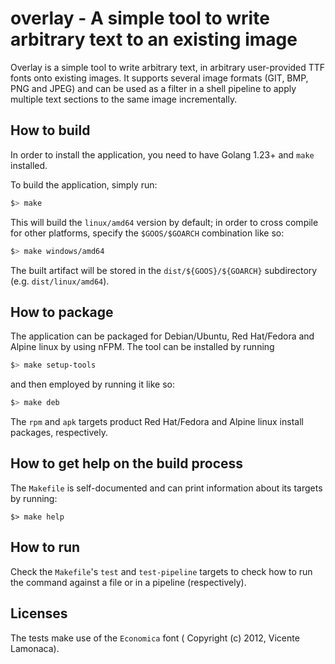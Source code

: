 # overlay - A simple tool to write arbitrary text to an existing image

Overlay is a simple tool to write arbitrary text, in arbitrary user-provided TTF fonts onto existing images. 
It supports several image formats (GIT, BMP, PNG and JPEG) and can be used as a filter in a shell pipeline to apply multiple text sections to the same image incrementally.

## How to build

In order to install the application, you need to have Golang 1.23+ and `make` installed.

To build the application, simply run:

```bash
$> make
```

This will build the `linux/amd64` version by default; in order to cross compile for other platforms, specify the `$GOOS/$GOARCH` combination like so:

```bash
$> make windows/amd64
```

The built artifact will be stored in the `dist/${GOOS}/${GOARCH}` subdirectory (e.g. `dist/linux/amd64`).

## How to package

The application can be packaged for Debian/Ubuntu, Red Hat/Fedora and Alpine linux by using nFPM. The tool can be installed by running 

```bash
$> make setup-tools
```

and then employed by running it like so:

```bash
$> make deb
```

The `rpm` and `apk` targets product Red Hat/Fedora and Alpine linux install packages, respectively.

## How to get help  on the build process

The `Makefile` is self-documented and can print information about its targets by running:

```
$> make help
```

## How to run

Check the `Makefile`'s `test` and `test-pipeline` targets to check how to run the command against a file or in a pipeline (respectively).

## Licenses

The tests make use of the `Economica` font ( Copyright (c) 2012, Vicente Lamonaca).

